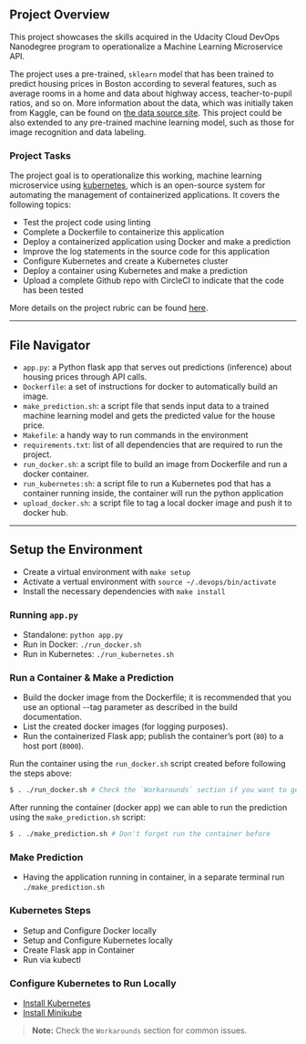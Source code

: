 [![<abdisag1>](https://circleci.com/gh/abdisag1/Udaciy_DevOps_Microservices.svg?style=svg)](https://circleci.com/gh/abdisag1/Udaciy_DevOps_Microservices)
## Project Overview

This project showcases the skills acquired in the Udacity Cloud DevOps Nanodegree program to operationalize a Machine Learning Microservice API.

The project uses a pre-trained, `sklearn` model that has been trained to predict housing prices in Boston according to several features, such as average rooms in a home and data about highway access, teacher-to-pupil ratios, and so on. More information about the data, which was initially taken from Kaggle, can be found on [the data source site](https://www.kaggle.com/c/boston-housing). This project could be also extended to any pre-trained machine learning model, such as those for image recognition and data labeling.

### Project Tasks

The project goal is to operationalize this working, machine learning microservice using [kubernetes](https://kubernetes.io/), which is an open-source system for automating the management of containerized applications. It covers the following topics:

* Test the project code using linting
* Complete a Dockerfile to containerize this application
* Deploy a containerized application using Docker and make a prediction
* Improve the log statements in the source code for this application
* Configure Kubernetes and create a Kubernetes cluster
* Deploy a container using Kubernetes and make a prediction
* Upload a complete Github repo with CircleCI to indicate that the code has been tested

More details on the project rubric can be found [here](https://review.udacity.com/#!/rubrics/2576/view).

---

## File Navigator

* `app.py`: a Python flask app that serves out predictions (inference) about housing prices through API calls.
* `Dockerfile`: a set of instructions for docker to automatically build an image.
* `make_prediction.sh`: a script file that sends input data to a trained machine learning model and gets the predicted value for the house price.
* `Makefile`: a handy way to run commands in the environment
* `requirements.txt`: list of all dependencies that are required to run the project.
* `run_docker.sh`: a script file to build an image from Dockerfile and run a docker container.
* `run_kubernetes:sh`: a script file to run a Kubernetes pod that has a container running inside, the container will run the python application
* `upload_docker.sh`: a script file to tag a local docker image and push it to docker hub.

---

## Setup the Environment

* Create a virtual environment with `make setup`
* Activate a vertual environment with `source ~/.devops/bin/activate`
* Install the necessary dependencies with `make install`

### Running `app.py`

* Standalone:  `python app.py`
* Run in Docker:  `./run_docker.sh`
* Run in Kubernetes:  `./run_kubernetes.sh`
###  Run a Container & Make a Prediction

-   Build the docker image from the Dockerfile; it is recommended that you use an optional --tag parameter as described in the build documentation.
-   List the created docker images (for logging purposes).
-   Run the containerized Flask app; publish the container’s port (`80`) to a host port (`8000`).

Run the container using the `run_docker.sh` script created before following the steps above:

```sh
$ . ./run_docker.sh # Check the `Workarounds` section if you want to get more information about this.
```

After running the container (docker app) we can able to run the prediction using the `make_prediction.sh` script:

```sh
$ . ./make_prediction.sh # Don't forget run the container before
```

### Make Prediction

* Having the application running in container, in a separate terminal run `./make_prediction.sh`
    
### Kubernetes Steps

* Setup and Configure Docker locally
* Setup and Configure Kubernetes locally
* Create Flask app in Container
* Run via kubectl
### Configure Kubernetes to Run Locally

-   [Install Kubernetes](https://kubernetes.io/docs/tasks/tools/install-kubectl/#install-kubectl-on-linux)
-   [Install Minikube](https://kubernetes.io/docs/tasks/tools/install-minikube/)

> **Note:** Check the `Workarounds` section for common issues.


